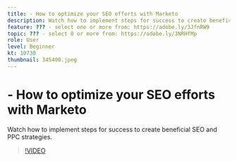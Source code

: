 ```yaml
---
title: - How to optimize your SEO efforts with Marketo
description: Watch how to implement steps for success to create beneficial SEO and PPC strategies.
feature: ??? - select one or more from: https://adobe.ly/3JfnRW9
topic: ??? - select 0 or more from: https://adobe.ly/3NRHfMp
role: User
level: Beginner
kt: 10730
thumbnail: 345400.jpeg
---
```


# - How to optimize your SEO efforts with Marketo

Watch how to implement steps for success to create beneficial SEO and PPC strategies.

>[!VIDEO](https://video.tv.adobe.com/v/345400/?quality=12&learn=on)
